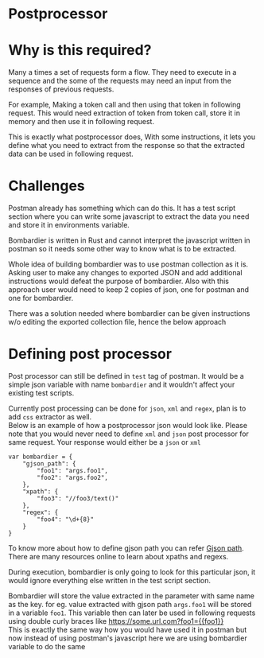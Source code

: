 # Postprocessor

# Why is this required?
Many a times a set of requests form a flow. They need to execute in a sequence and the some of the requests may need an input from the responses of previous requests.  
  
For example, Making a token call and then using that token in following request. This would need extraction of token from token call, store it in memory and then use it in following request.  

This is exactly what postprocessor does, With some instructions, it lets you define what you need to extract from the response so that the extracted data can be used in following request.  

# Challenges
Postman already has something which can do this. It has a test script section where you can write some javascript to extract the data you need and store it in environments variable.  
  
Bombardier is written in Rust and cannot interpret the javascript written in postman so it needs some other way to know what is to be extracted.  

Whole idea of building bombardier was to use postman collection as it is. Asking user to make any changes to exported JSON and add additional instructions would defeat the purpose of bombardier. Also with this approach user would need to keep 2 copies of json, one for postman and one for bombardier.  

There was a solution needed where bombardier can be given instructions w/o editing the exported collection file, hence the below approach

# Defining post processor
Post processor can still be defined in `test` tag of postman. It would be a simple json variable with name `bombardier` and it wouldn't affect your existing test scripts.  
  
Currently post processing can be done for `json`, `xml` and `regex`, plan is to add `css` extractor as well.  
Below is an example of how a postprocessor json would look like. Please note that you would never need to define `xml` and `json` post processor for same request. Your response would either be a `json` or `xml`

```
var bombardier = {
    "gjson_path": {
        "foo1": "args.foo1",
        "foo2": "args.foo2",
    },
    "xpath": {
        "foo3": "//foo3/text()"
    },
    "regex": {
        "foo4": "\d+{8}"
    }
}
``` 

To know more about how to define gjson path you can refer [Gjson path](https://github.com/tidwall/gjson). There are many resources online to learn about xpaths and regexs.  
  
During execution, bombardier is only going to look for this particular json, it would ignore everything else written in the test script section.  
  
Bombardier will store the value extracted in the parameter with same name as the key. for eg. value extracted with gjson path `args.foo1` will be stored in a variable `foo1`. This variable then can later be used in following requests using double curly braces like https://some.url.com?foo1={{foo1}}  
This is exactly the same way how you would have used it in postman but now instead of using postman's javascript here we are using bombardier variable to do the same